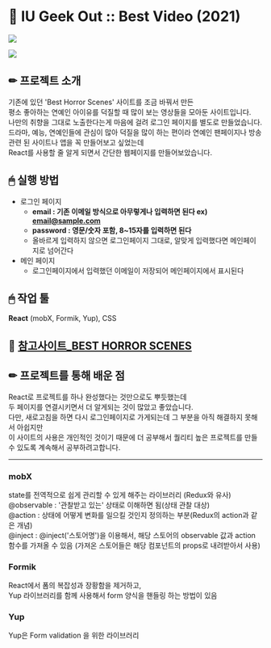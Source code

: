 # 📌 IU Geek Out :: Best Video (2021)

![](https://images.velog.io/images/hyerimiya/post/e64abfdf-0c85-472d-a8a3-d6ac0b6174fd/1.png)

![](https://images.velog.io/images/hyerimiya/post/aec9a9f9-0f3e-4134-97ca-b17c445e61ee/2.png)


## ✏ 프로젝트 소개
기존에 있던 'Best Horror Scenes' 사이트를 조금 바꿔서 만든  
평소 좋아하는 연예인 아이유를 덕질할 때 많이 보는 영상들을 모아둔 사이트입니다.  
나만의 취향을 그대로 노출한다는게 마음에 걸려 로그인 페이지를 별도로 만들었습니다.  
드라마, 예능, 연예인들에 관심이 많아 덕질을 많이 하는 편이라 연예인 팬페이지나 방송 관련 된 사이트나 앱을 꼭 만들어보고 싶었는데  
React를 사용할 줄 알게 되면서 간단한 웹페이지를 만들어보았습니다.

## 🖱 실행 방법
* 로그인 페이지
  - **email : 기존 이메일 방식으로 아무렇게나 입력하면 된다 ex) email@sample.com**
  - **password : 영문/숫자 포함, 8~15자를 입력하면 된다**
  - 올바르게 입력하지 않으면 로그인페이지 그대로, 알맞게 입력했다면 메인페이지로 넘어간다
* 메인 페이지
  - 로그인페이지에서 입력했던 이메일이 저장되어 메인페이지에서 표시된다

## 🖱 작업 툴
**React** (mobX, Formik, Yup), CSS

## 📎 [참고사이트_BEST HORROR SCENES](https://besthorrorscenes.com/)

## ✏ 프로젝트를 통해 배운 점
React로 프로젝트를 하나 완성했다는 것만으로도 뿌듯했는데  
두 페이지를 연결시키면서 더 알게되는 것이 많았고 좋았습니다.  
다만, 새로고침을 하면 다시 로그인페이지로 가게되는데 그 부분을 아직 해결하지 못해서 아쉽지만  
이 사이트의 사용은 개인적인 것이기 때문에 더 공부해서 퀄리티 높은 프로젝트를 만들 수 있도록 계속해서 공부하려고합니다.

---

### mobX
state를 전역적으로 쉽게 관리할 수 있게 해주는 라이브러리 (Redux와 유사)  
@observable : '관찰받고 있는' 상태로 이해하면 됨(상태 관찰 대상)  
@action : 상태에 어떻게 변화를 일으킬 것인지 정의하는 부분(Redux의 action과 같은 개념)  
@inject : @inject('스토어명')을 이용해서, 해당 스토어의 observable 값과 action 함수를 가져올 수 있음 (가져온 스토어들은 해당 컴포넌트의 props로 내려받아서 사용)  

### Formik
React에서 폼의 복잡성과 장황함을 제거하고,  
Yup 라이브러리를 함께 사용해서 form 양식을 핸들링 하는 방법이 있음

### Yup 
Yup은 Form validation 을 위한 라이브러리 
